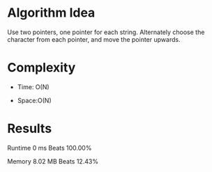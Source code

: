 # Algorithm Idea

Use two pointers, one pointer for each string. Alternately choose the character from each pointer, and move the pointer upwards.

# Complexity

- Time: O(N)

- Space:O(N)

# Results

Runtime
0
ms
Beats
100.00%

Memory
8.02
MB
Beats
12.43%
